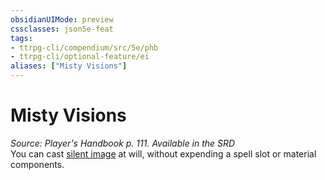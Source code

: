 ```yaml
---
obsidianUIMode: preview
cssclasses: json5e-feat
tags:
- ttrpg-cli/compendium/src/5e/phb
- ttrpg-cli/optional-feature/ei
aliases: ["Misty Visions"]
---
```

# Misty Visions
*Source: Player's Handbook p. 111. Available in the <span title='Systems Reference Document (5.1)'>SRD</span>*  
You can cast [silent image](3-Mechanics/CLI/spells/silent-image.md) at will, without expending a spell slot or material components.